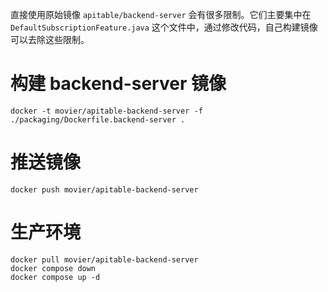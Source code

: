 直接使用原始镜像 `apitable/backend-server` 会有很多限制。它们主要集中在 `DefaultSubscriptionFeature.java` 这个文件中，通过修改代码，自己构建镜像可以去除这些限制。
# 构建 backend-server 镜像
```
docker -t movier/apitable-backend-server -f ./packaging/Dockerfile.backend-server .
```
# 推送镜像
```
docker push movier/apitable-backend-server
```
# 生产环境
```
docker pull movier/apitable-backend-server
docker compose down
docker compose up -d
```
